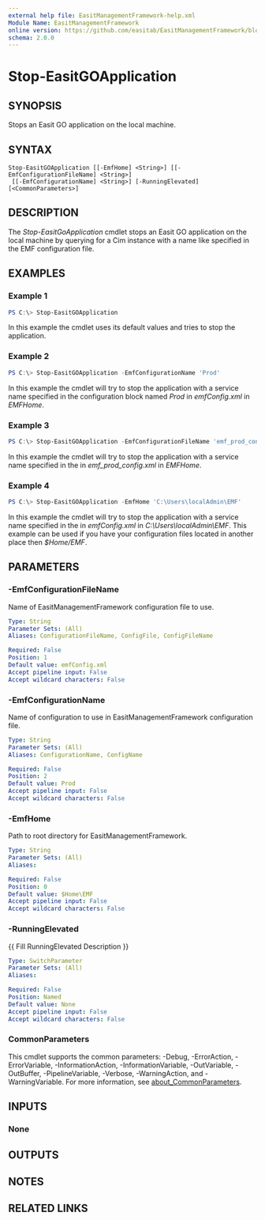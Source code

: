 ```yaml
---
external help file: EasitManagementFramework-help.xml
Module Name: EasitManagementFramework
online version: https://github.com/easitab/EasitManagementFramework/blob/development/docs/v1/Stop-EasitGOApplication.md
schema: 2.0.0
---
```


# Stop-EasitGOApplication

## SYNOPSIS

Stops an Easit GO application on the local machine.

## SYNTAX

```
Stop-EasitGOApplication [[-EmfHome] <String>] [[-EmfConfigurationFileName] <String>]
 [[-EmfConfigurationName] <String>] [-RunningElevated] [<CommonParameters>]
```

## DESCRIPTION

The *Stop-EasitGoApplication* cmdlet stops an Easit GO application on the local machine by querying for a Cim instance with a name like specified in the EMF configuration file.

## EXAMPLES

### Example 1

```powershell
PS C:\> Stop-EasitGOApplication
```

In this example the cmdlet uses its default values and tries to stop the application.

### Example 2

```powershell
PS C:\> Stop-EasitGOApplication -EmfConfigurationName 'Prod'
```

In this example the cmdlet will try to stop the application with a service name specified in the configuration block named *Prod* in *emfConfig.xml* in *EMFHome*.

### Example 3

```powershell
PS C:\> Stop-EasitGOApplication -EmfConfigurationFileName 'emf_prod_config.xml'
```

In this example the cmdlet will try to stop the application with a service name specified in the in *emf_prod_config.xml* in *EMFHome*.

### Example 4

```powershell
PS C:\> Stop-EasitGOApplication -EmfHome 'C:\Users\localAdmin\EMF'
```

In this example the cmdlet will try to stop the application with a service name specified in the in *emfConfig.xml* in *C:\Users\localAdmin\EMF*. This example can be used if you have your configuration files located in another place then *$Home/EMF*.

## PARAMETERS

### -EmfConfigurationFileName

Name of EasitManagementFramework configuration file to use.

```yaml
Type: String
Parameter Sets: (All)
Aliases: ConfigurationFileName, ConfigFile, ConfigFileName

Required: False
Position: 1
Default value: emfConfig.xml
Accept pipeline input: False
Accept wildcard characters: False
```

### -EmfConfigurationName

Name of configuration to use in EasitManagementFramework configuration file.

```yaml
Type: String
Parameter Sets: (All)
Aliases: ConfigurationName, ConfigName

Required: False
Position: 2
Default value: Prod
Accept pipeline input: False
Accept wildcard characters: False
```

### -EmfHome

Path to root directory for EasitManagementFramework.

```yaml
Type: String
Parameter Sets: (All)
Aliases:

Required: False
Position: 0
Default value: $Home\EMF
Accept pipeline input: False
Accept wildcard characters: False
```

### -RunningElevated
{{ Fill RunningElevated Description }}

```yaml
Type: SwitchParameter
Parameter Sets: (All)
Aliases:

Required: False
Position: Named
Default value: None
Accept pipeline input: False
Accept wildcard characters: False
```

### CommonParameters
This cmdlet supports the common parameters: -Debug, -ErrorAction, -ErrorVariable, -InformationAction, -InformationVariable, -OutVariable, -OutBuffer, -PipelineVariable, -Verbose, -WarningAction, and -WarningVariable. For more information, see [about_CommonParameters](http://go.microsoft.com/fwlink/?LinkID=113216).

## INPUTS

### None

## OUTPUTS

## NOTES

## RELATED LINKS
